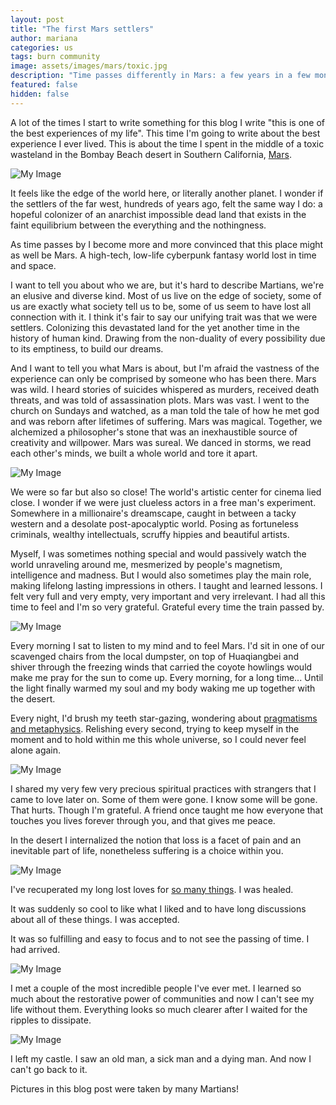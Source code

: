 ```yaml
---
layout: post
title: "The first Mars settlers"
author: mariana
categories: us
tags: burn community
image: assets/images/mars/toxic.jpg
description: "Time passes differently in Mars: a few years in a few months"
featured: false
hidden: false
---
```


A lot of the times I start to write something for this blog I write "this is one of the best experiences of my life". This time I'm going to write about the best experience I ever lived. This is about the time I spent in the middle of a toxic wasteland in the Bombay Beach desert in Southern California, [Mars](https://mars.college).

![My Image](/assets/images/mars/nothing.jpeg)

It feels like the edge of the world here, or literally another planet. I wonder if the settlers of the far west, hundreds of years ago, felt the same way I do: a hopeful colonizer of an anarchist impossible dead land that exists in the faint equilibrium between the everything and the nothingness.

As time passes by I become more and more convinced that this place might as well be Mars. A high-tech, low-life cyberpunk fantasy world lost in time and space.

I want to tell you about who we are, but it's hard to describe Martians, we're an elusive and diverse kind. Most of us live on the edge of society, some of us are exactly what society tell us to be, some of us seem to have lost all connection with it. I think it's fair to say our unifying trait was that we were settlers. Colonizing this devastated land for the yet another time in the history of human kind. Drawing from the non-duality of every possibility due to its emptiness, to build our dreams.

And I want to tell you what Mars is about, but I'm afraid the vastness of the experience can only be comprised by someone who has been there. Mars was wild. I heard stories of suicides whispered as murders, received death threats, and was told of assassination plots. Mars was vast. I went to the church on Sundays and watched, as a man told the tale of how he met god and was reborn after lifetimes of suffering. Mars was magical. Together, we alchemized a philosopher's stone that was an inexhaustible source of creativity and willpower. Mars was sureal. We danced in storms, we read each other's minds, we built a whole world and tore it apart.

![My Image](/assets/images/mars/people.JPG)

We were so far but also so close! The world's artistic center for cinema lied close. I wonder if we were just clueless actors in a free man's experiment. Somewhere in a millionaire's dreamscape, caught in between a tacky western and a desolate post-apocalyptic world. Posing as fortuneless criminals, wealthy intellectuals, scruffy hippies and beautiful artists.

Myself, I was sometimes nothing special and would passively watch the world unraveling around me, mesmerized by people's magnetism, intelligence and madness. But I would also sometimes play the main role, making lifelong lasting impressions in others. I taught and learned lessons. I felt very full and very empty, very important and very irrelevant. I had all this time to feel and I'm so very grateful. Grateful every time the train passed by.

![My Image](/assets/images/mars/me.JPG)

Every morning I sat to listen to my mind and to feel Mars. I'd sit in one of our scavenged chairs from the local dumpster, on top of Huaqiangbei and shiver through the freezing winds that carried the coyote howlings would make me pray for the sun to come up. Every morning, for a long time... Until the light finally warmed my soul and my body waking me up together with the desert.

Every night, I'd brush my teeth star-gazing, wondering about [pragmatisms and metaphysics](https://wireless-hippie.github.io/tenerife-sunset/). Relishing every second, trying to keep myself in the moment and to hold within me this whole universe, so I could never feel alone again.

![My Image](/assets/images/mars/sky.JPG)

I shared my very few very precious spiritual practices with strangers that I came to love later on. Some of them were gone. I know some will be gone. That hurts. Though I'm grateful. A friend once taught me how everyone that touches you lives forever through you, and that gives me peace.

In the desert I internalized the notion that loss is a facet of pain and an inevitable part of life, nonetheless suffering is a choice within you.

![My Image](/assets/images/mars/party.JPG)

I've recuperated my long lost loves for [so many things](cyborgdream.github.io/).
I was healed.

It was suddenly so cool to like what I liked and to have long discussions about all of these things.
I was accepted.

It was so fulfilling and easy to focus and to not see the passing of time.
I had arrived.

![My Image](/assets/images/mars/mars.JPG)

I met a couple of the most incredible people I've ever met. I learned so much about the restorative power of communities and now I can't see my life without them. Everything looks so much clearer after I waited for the ripples to dissipate.

![My Image](/assets/images/mars/share.JPG)

I left my castle. I saw an old man, a sick man and a dying man.
And now I can't go back to it.

Pictures in this blog post were taken by many Martians!
